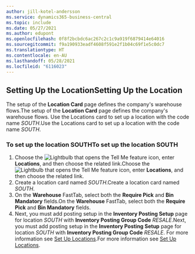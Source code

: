 ```yaml
---
author: jill-kotel-andersson
ms.service: dynamics365-business-central
ms.topic: include
ms.date: 05/27/2021
ms.author: edupont
ms.openlocfilehash: 0f8f2bcbdc6ac267c2c1c9a919f6879414e64016
ms.sourcegitcommit: f9a190933eadf4608f591e2f1b04c69f1e5c0dc7
ms.translationtype: HT
ms.contentlocale: en-AU
ms.lasthandoff: 05/28/2021
ms.locfileid: "6116023"
---
```

## <a name="setting-up-the-location"></a><span data-ttu-id="d0f68-101">Setting Up the Location</span><span class="sxs-lookup"><span data-stu-id="d0f68-101">Setting Up the Location</span></span>

<span data-ttu-id="d0f68-102">The setup of the **Location Card** page defines the company's warehouse flows.</span><span class="sxs-lookup"><span data-stu-id="d0f68-102">The setup of the **Location Card** page defines the company's warehouse flows.</span></span> <span data-ttu-id="d0f68-103">Use the Locations card to set up a location with the code name *SOUTH*.</span><span class="sxs-lookup"><span data-stu-id="d0f68-103">Use the Locations card to set up a location with the code name *SOUTH*.</span></span>

### <a name="to-set-up-the-location-south"></a><span data-ttu-id="d0f68-104">To set up the location SOUTH</span><span class="sxs-lookup"><span data-stu-id="d0f68-104">To set up the location SOUTH</span></span>

1. <span data-ttu-id="d0f68-105">Choose the ![Lightbulb that opens the Tell Me feature](../media/ui-search/search_small.png "Tell me what you want to do") icon, enter **Locations**, and then choose the related link.</span><span class="sxs-lookup"><span data-stu-id="d0f68-105">Choose the ![Lightbulb that opens the Tell Me feature](../media/ui-search/search_small.png "Tell me what you want to do") icon, enter **Locations**, and then choose the related link.</span></span>  
2. <span data-ttu-id="d0f68-106">Create a location card named *SOUTH*.</span><span class="sxs-lookup"><span data-stu-id="d0f68-106">Create a location card named *SOUTH*.</span></span>  
3. <span data-ttu-id="d0f68-107">On the **Warehouse** FastTab, select both the **Require Pick** and **Bin Mandatory** fields.</span><span class="sxs-lookup"><span data-stu-id="d0f68-107">On the **Warehouse** FastTab, select both the **Require Pick** and **Bin Mandatory** fields.</span></span>
4. <span data-ttu-id="d0f68-108">Next, you must add posting setup in the **Inventory Posting Setup** page for location *SOUTH* with **Inventory Posting Group Code** *RESALE*.</span><span class="sxs-lookup"><span data-stu-id="d0f68-108">Next, you must add posting setup in the **Inventory Posting Setup** page for location *SOUTH* with **Inventory Posting Group Code** *RESALE*.</span></span> <span data-ttu-id="d0f68-109">For more information see [Set Up Locations](../inventory-how-setup-locations.md).</span><span class="sxs-lookup"><span data-stu-id="d0f68-109">For more information see [Set Up Locations](../inventory-how-setup-locations.md).</span></span>
